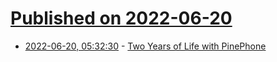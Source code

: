 # [Published on 2022-06-20](index.md)

* [2022-06-20, 05:32:30](https://news.ycombinator.com/item?id=31806639) - [Two Years of Life with PinePhone](https://linmob.net/two-years-of-owning-a-pinephone/)
